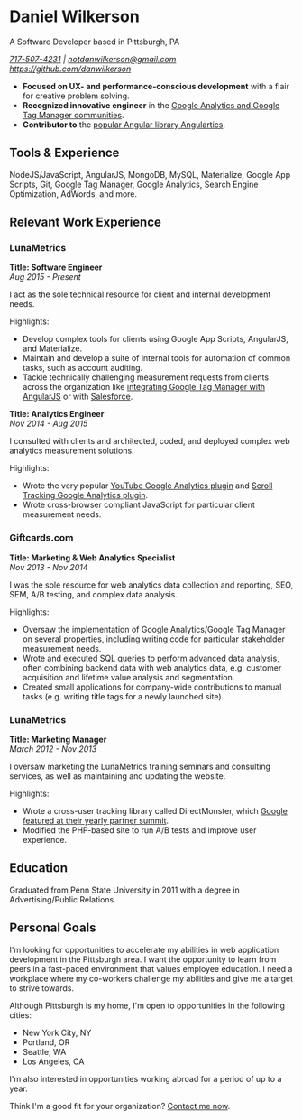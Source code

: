 <div class="center">
  <h1>Daniel Wilkerson</h1>
  <p>A Software Developer based in Pittsburgh, PA</p>
  <p>
    <em>
      <a href="tel:+17175074231">717-507-4231</a>
       | 
      <a href="mailto:notdanwilkerson@gmail.com">
        notdanwilkerson@gmail.com
      </a>
    </em>
  <br>
    <em>
      <a href="https://github.com/danwilkerson">
        https://github.com/danwilkerson
      </a>
    </em>
  </p>
</div>

- **Focused on UX- and performance-conscious development** with a flair for creative problem solving.
- **Recognized innovative engineer** in the [Google Analytics and Google Tag Manager communities](https://analytics.googleblog.com/2013/10/mind-gap-improving-referral-information.html).
- **Contributor to** the [popular Angular library Angulartics](https://github.com/angulartics).

## Tools & Experience
NodeJS/JavaScript, AngularJS, MongoDB, MySQL, Materialize, Google App Scripts, Git, Google Tag Manager, Google Analytics, Search Engine Optimization, AdWords, and more.

## Relevant Work Experience

### LunaMetrics
**Title: Software Engineer**<br>
<em class="small">Aug 2015 - Present</em>

I act as the sole technical resource for client and internal development needs.

Highlights:

- Develop complex tools for clients using Google App Scripts, AngularJS, and Materialize.
- Maintain and develop a suite of internal tools for automation of common tasks, such as account auditing.
- Tackle technically challenging measurement requests from clients across the organization like [integrating Google Tag Manager with AngularJS](http://www.lunametrics.com/blog/2016/05/04/integrating-angularjs-google-tag-manager/) or with [Salesforce](http://www.lunametrics.com/blog/2016/02/01/integrating-google-analytics-and-salesforce/).

**Title: Analytics Engineer**<br>
<em class="small">Nov 2014 - Aug 2015</em>

I consulted with clients and architected, coded, and deployed complex web analytics measurement solutions.

Highlights:

- Wrote the very popular [YouTube Google Analytics plugin](https://github.com/lunametrics/youtube-google-analytics) and [Scroll Tracking Google Analytics plugin](https://github.com/lunametrics/gascroll).
- Wrote cross-browser compliant JavaScript for particular client measurement needs.

### Giftcards.com

**Title: Marketing & Web Analytics Specialist**<br>
<em class="small">Nov 2013 - Nov 2014</em>

I was the sole resource for web analytics data collection and reporting, SEO, SEM, A/B testing, and complex data analysis.

Highlights:

- Oversaw the implementation of Google Analytics/Google Tag Manager on several properties, including writing code for particular stakeholder measurement needs.
- Wrote and executed SQL queries to perform advanced data analysis, often combining backend data with web analytics data, e.g. customer acquisition and lifetime value analysis and segmentation.
- Created small applications for company-wide contributions to manual tasks (e.g. writing title tags for a newly launched site).

### LunaMetrics

**Title: Marketing Manager**<br>
<em class="small">March 2012 - Nov 2013</em>

I oversaw marketing the LunaMetrics training seminars and consulting services, as well as maintaining and updating the website.

Highlights:

- Wrote a cross-user tracking library called DirectMonster, which [Google featured at their yearly partner summit](https://www.youtube.com/watch?v=T597ZpmkVBc).
- Modified the PHP-based site to run A/B tests and improve user experience.

## Education
Graduated from Penn State University in 2011 with a degree in Advertising/Public Relations.

## Personal Goals
I'm looking for opportunities to accelerate my abilities in web application development in the Pittsburgh area. I want the opportunity to learn from peers in a fast-paced environment that values employee education. I need a workplace where my co-workers challenge my abilities and give me a target to strive towards.

Although Pittsburgh is my home, I'm open to opportunities in the following cities:

- New York City, NY
- Portland, OR
- Seattle, WA
- Los Angeles, CA

I'm also interested in opportunities working abroad for a period of up to a year. 

Think I'm a good fit for your organization? <a href="/contact">Contact me now</a>.
